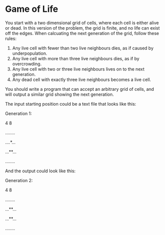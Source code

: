 # Game of Life
You start with a two dimensional grid of cells, where each cell is either alive or dead. In this version of the problem, the grid is finite, and no life can exist off the edges. When calcuating the next generation of the grid, follow these rules:

1. Any live cell with fewer than two live neighbours dies, as if caused by underpopulation.
2. Any live cell with more than three live neighbours dies, as if by overcrowding.
3. Any live cell with two or three live neighbours lives on to the next generation.
4. Any dead cell with exactly three live neighbours becomes a live cell.

You should write a program that can accept an arbitrary grid of cells, and will output a similar grid showing the next generation.

The input starting position could be a text file that looks like this:

Generation 1:

4 8

........

....*...

...**...

........

And the output could look like this:

Generation 2:

4 8

........

...**...

...**...

........